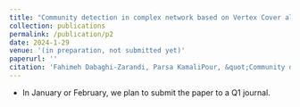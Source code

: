 ```yaml
---
title: "Community detection in complex network based on Vertex Cover algorithm."
collection: publications
permalink: /publication/p2
date: 2024-1-29
venue: '(in preparation, not submitted yet)'
paperurl: ''
citation: 'Fahimeh Dabaghi-Zarandi, Parsa KamaliPour, &quot;Community detection in complex network based on Vertex Cover algorithm.&quot; (in preparation, not submitted yet).'
---
```

<!-- - We have developed a customized genetic algorithm and mixed it with a random walk and some other approaches so it can sharply detect communities with high accuracy. -->
- In January or February, we plan to submit the paper to a Q1 journal.

